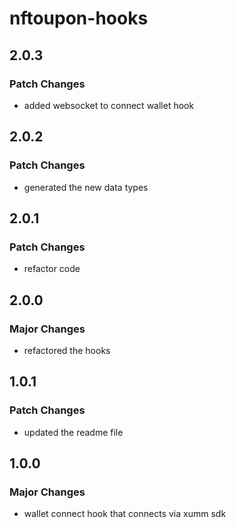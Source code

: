 # nftoupon-hooks

## 2.0.3

### Patch Changes

- added websocket to connect wallet hook

## 2.0.2

### Patch Changes

- generated the new data types

## 2.0.1

### Patch Changes

- refactor code

## 2.0.0

### Major Changes

- refactored the hooks

## 1.0.1

### Patch Changes

- updated the readme file

## 1.0.0

### Major Changes

- wallet connect hook that connects via xumm sdk
